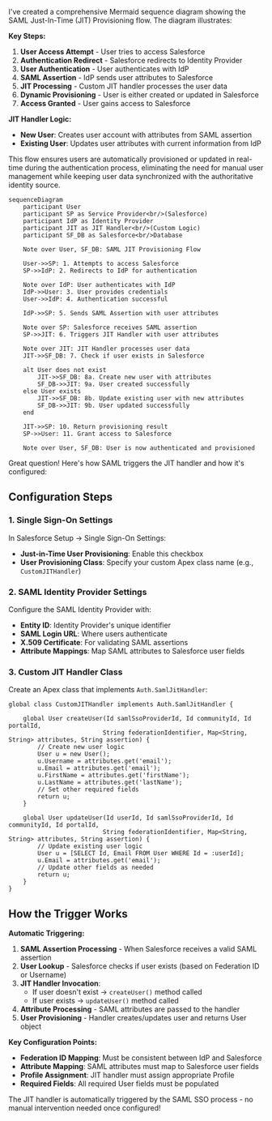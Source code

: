 I've created a comprehensive Mermaid sequence diagram showing the SAML Just-In-Time (JIT) Provisioning flow. The diagram illustrates:

**Key Steps:**
1. **User Access Attempt** - User tries to access Salesforce
2. **Authentication Redirect** - Salesforce redirects to Identity Provider
3. **User Authentication** - User authenticates with IdP
4. **SAML Assertion** - IdP sends user attributes to Salesforce
5. **JIT Processing** - Custom JIT handler processes the user data
6. **Dynamic Provisioning** - User is either created or updated in Salesforce
7. **Access Granted** - User gains access to Salesforce

**JIT Handler Logic:**
- **New User**: Creates user account with attributes from SAML assertion
- **Existing User**: Updates user attributes with current information from IdP

This flow ensures users are automatically provisioned or updated in real-time during the authentication process, eliminating the need for manual user management while keeping user data synchronized with the authoritative identity source.

```mermaid
sequenceDiagram
    participant User
    participant SP as Service Provider<br/>(Salesforce)
    participant IdP as Identity Provider
    participant JIT as JIT Handler<br/>(Custom Logic)
    participant SF_DB as Salesforce<br/>Database

    Note over User, SF_DB: SAML JIT Provisioning Flow

    User->>SP: 1. Attempts to access Salesforce
    SP->>IdP: 2. Redirects to IdP for authentication
    
    Note over IdP: User authenticates with IdP
    IdP->>User: 3. User provides credentials
    User->>IdP: 4. Authentication successful
    
    IdP->>SP: 5. Sends SAML Assertion with user attributes
    
    Note over SP: Salesforce receives SAML assertion
    SP->>JIT: 6. Triggers JIT Handler with user attributes
    
    Note over JIT: JIT Handler processes user data
    JIT->>SF_DB: 7. Check if user exists in Salesforce
    
    alt User does not exist
        JIT->>SF_DB: 8a. Create new user with attributes
        SF_DB->>JIT: 9a. User created successfully
    else User exists
        JIT->>SF_DB: 8b. Update existing user with new attributes
        SF_DB->>JIT: 9b. User updated successfully
    end
    
    JIT->>SP: 10. Return provisioning result
    SP->>User: 11. Grant access to Salesforce
    
    Note over User, SF_DB: User is now authenticated and provisioned
```
Great question! Here's how SAML triggers the JIT handler and how it's configured:

## **Configuration Steps**

### **1. Single Sign-On Settings**
In Salesforce Setup → Single Sign-On Settings:
- **Just-in-Time User Provisioning**: Enable this checkbox
- **User Provisioning Class**: Specify your custom Apex class name (e.g., `CustomJITHandler`)

### **2. SAML Identity Provider Settings**
Configure the SAML Identity Provider with:
- **Entity ID**: Identity Provider's unique identifier
- **SAML Login URL**: Where users authenticate
- **X.509 Certificate**: For validating SAML assertions
- **Attribute Mappings**: Map SAML attributes to Salesforce user fields

### **3. Custom JIT Handler Class**
Create an Apex class that implements `Auth.SamlJitHandler`:

```apex
global class CustomJITHandler implements Auth.SamlJitHandler {
    
    global User createUser(Id samlSsoProviderId, Id communityId, Id portalId,
                          String federationIdentifier, Map<String, String> attributes, String assertion) {
        // Create new user logic
        User u = new User();
        u.Username = attributes.get('email');
        u.Email = attributes.get('email');
        u.FirstName = attributes.get('firstName');
        u.LastName = attributes.get('lastName');
        // Set other required fields
        return u;
    }
    
    global User updateUser(Id userId, Id samlSsoProviderId, Id communityId, Id portalId,
                          String federationIdentifier, Map<String, String> attributes, String assertion) {
        // Update existing user logic
        User u = [SELECT Id, Email FROM User WHERE Id = :userId];
        u.Email = attributes.get('email');
        // Update other fields as needed
        return u;
    }
}
```

## **How the Trigger Works**

**Automatic Triggering:**
1. **SAML Assertion Processing** - When Salesforce receives a valid SAML assertion
2. **User Lookup** - Salesforce checks if user exists (based on Federation ID or Username)
3. **JIT Handler Invocation**:
   - If user doesn't exist → `createUser()` method called
   - If user exists → `updateUser()` method called
4. **Attribute Processing** - SAML attributes are passed to the handler
5. **User Provisioning** - Handler creates/updates user and returns User object

**Key Configuration Points:**
- **Federation ID Mapping**: Must be consistent between IdP and Salesforce
- **Attribute Mapping**: SAML attributes must map to Salesforce user fields
- **Profile Assignment**: JIT handler must assign appropriate Profile
- **Required Fields**: All required User fields must be populated

The JIT handler is automatically triggered by the SAML SSO process - no manual intervention needed once configured!
